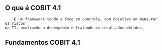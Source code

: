 ## O que é COBIT 4.1

````
    É um framework tendo o foco em controle, com objetivo em mensurar os riscos
na TI, avaliando o desempenho e tratando os resultados obtidos.
````

## Fundamentos COBIT 4.1


